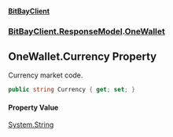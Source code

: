 #### [BitBayClient](./index.md 'index')
### [BitBayClient.ResponseModel](./BitBayClient-ResponseModel.md 'BitBayClient.ResponseModel').[OneWallet](./BitBayClient-ResponseModel-OneWallet.md 'BitBayClient.ResponseModel.OneWallet')
## OneWallet.Currency Property
Currency market code.  
```csharp
public string Currency { get; set; }
```
#### Property Value
[System.String](https://docs.microsoft.com/en-us/dotnet/api/System.String 'System.String')  
